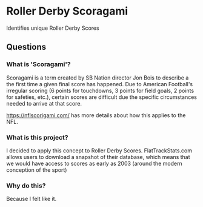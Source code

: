 # Roller Derby Scoragami

Identifies unique Roller Derby Scores

## Questions

### What is 'Scoragami'?

Scoragami is a term created by SB Nation director Jon Bois to describe a the
first time a given final score has happened. Due to American Football's irregular
scoring (6 points for touchdowns, 3 points for field goals, 2 points for
safeties, etc.), certain scores are difficult due the specific circumstances
needed to arrive at that score.

https://nflscorigami.com/ has more details about how this applies to the NFL.

### What is this project?

I decided to apply this concept to Roller Derby Scores.  FlatTrackStats.com
allows users to download a snapshot of their database, which means that we
would have access to scores as early as 2003 (around the modern conception of
the sport)

### Why do this?

Because I felt like it.
